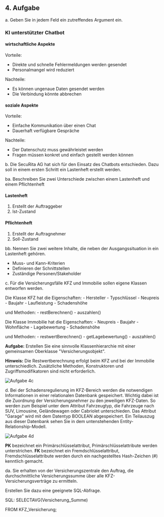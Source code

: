 ## 4. Aufgabe

a. Geben Sie in jedem Feld ein zutreffendes Argument ein.

### KI unterstützter Chatbot

#### wirtschaftliche Aspekte
Vorteile:
- Direkte und schnelle Fehlermeldungen werden gesendet
- Personalmangel wird reduziert

Nachteile:
- Es können ungenaue Daten gesendet werden
- Die Verbindung könnte abbrechen

#### soziale Aspekte
Vorteile:
- Einfache Kommunikation über einen Chat
- Dauerhaft verfügbare Gespräche

Nachteile:
- Der Datenschutz muss gewährleistet werden
- Fragen müssen konkret und einfach gestellt werden können

b. Die SecuRita AG hat sich für den Einsatz des Chatbots entschieden. Dazu soll in einem ersten
Schritt ein Lastenheft erstellt werden.

ba. Beschreiben Sie zwei Unterschiede zwischen einem Lastenheft und einem Pflichtenheft

#### Lastenheft
1. Erstellt der Auftraggeber
2. Ist-Zustand

#### Pflichtenheft
1. Erstellt der Auftragnehmer
2. Soll-Zustand

bb. Nennen Sie zwei weitere Inhalte, die neben der Ausgangssituation in ein Lastenheft gehören.
- Muss- und Kann-Kriterien
- Definieren der Schnittstellen
- Zuständige Personen/Stakeholder

c. Für die Versicherungsfälle KFZ und Immobilie sollen eigene Klassen entworfen werden.

Die Klasse KFZ hat die Eigenschaften:
\- Hersteller
\- Typschlüssel
\- Neupreis
\- Baujahr
\- Laufleistung
\- Schadenshöhe

und Methoden:
\- restBerechnen()
\- auszahlen()

Die Klasse Immobilie hat die Eigenschaften:
\- Neupreis
\- Baujahr
\- Wohnfläche
\- Lagebewertung
\- Schadenshöhe

und Methoden:
\- restwertBerechnen()
\- getLagebewertung()
\- auszahlen()

__Aufgabe:__ Erstellen Sie eine sinnvolle Klassenhierarchie mit einer gemeinsamen Oberklasse
"Versicherungsobjekt".

__Hinweis:__ Die Restwertberechnung erfolgt beim KFZ und bei der Immobilie unterschiedlich.
Zusätzliche Methoden, Konstruktoren und Zugriffsmodifikatoren sind nicht erforderlich.

![Aufgabe 4c](../../../../../static/img/AP1_2023_Frühjahr_Aufgabe_4_c\).png) 

d. Bei der Schadensregulierung im KFZ-Bereich werden die notwendigen Informationen in einer
relationalen Datenbank gespeichert. Wichtig dabei ist die Zuordnung der Versicherungsnehmer
zu den jeweiligen KFZ-Daten. So werden zum Beispiel unter dem Attribut Fahrzeugtyp, die
Fahrzeuge nach SUV, Limousine, Geländewagen oder Cabriolet unterschieden. Das Attribut
"Garage" wird mit dem Datentyp BOOLEAN abgespeichert. Ein Teilauszug aus dieser Datenbank
sehen Sie in dem untenstehenden Entity-Relationship-Modell.

![Aufgabe 4d](../../../../../static/img/AP1_2023_Frühjahr_Aufgabe_4_d\)_relationale_Datenbank.png)


__PK__ bezeichnet ein Primärschlüsselattribut, Primärschlüsselattribute werden unterstrichen.
__FK__ bezeichnet ein Fremdschlüsselattribut, Fremdschlüsselattribute werden durch ein
nachgestelltes Hash-Zeichen (#) kenntlich gemacht.

da. Sie erhalten von der Versicherungszentrale den Auftrag, die durchschnittliche
Versicherungssumme über alle KFZ-Versicherungsverträge zu ermitteln.

Erstellen Sie dazu eine geeignete SQL-Abfrage.

SQL: SELECTAVG(Versicherung_Summe)

FROM KFZ_Versicherung;
